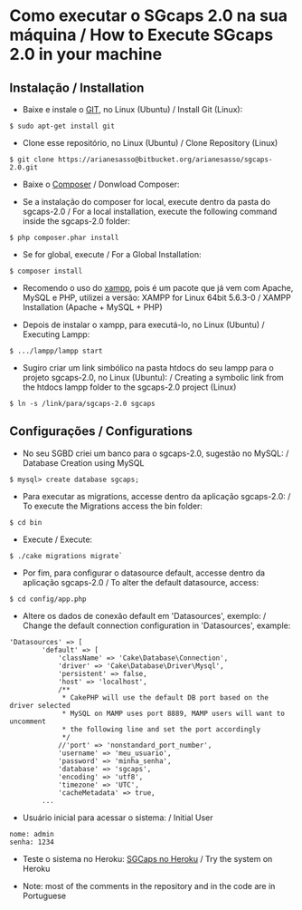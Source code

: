 # Como executar o SGcaps 2.0 na sua máquina / How to Execute SGcaps 2.0 in your machine

## Instalação / Installation

* Baixe e instale o [GIT](https://git-scm.com/book/en/v2/Getting-Started-Installing-Git), no Linux (Ubuntu) / Install Git (Linux):

```
$ sudo apt-get install git
```

* Clone esse repositório, no Linux (Ubuntu) / Clone Repository (Linux)

```
$ git clone https://arianesasso@bitbucket.org/arianesasso/sgcaps-2.0.git
```

* Baixe o [Composer](http://getcomposer.org/doc/00-intro.md) / Donwload Composer:

* Se a instalação do composer for local, execute dentro da pasta do sgcaps-2.0 / For a local installation, execute the following command inside the sgcaps-2.0 folder:

```
$ php composer.phar install

```
* Se for global, execute / For a Global Installation:

```
$ composer install
```

* Recomendo o uso do [xampp](https://www.apachefriends.org/download.html), pois é um pacote que já vem com Apache, MySQL e PHP, utilizei a versão: XAMPP for Linux 64bit 5.6.3-0 / XAMPP Installation (Apache + MySQL + PHP)

* Depois de instalar o xampp, para executá-lo, no Linux (Ubuntu) / Executing Lampp:

```
$ .../lampp/lampp start
```

* Sugiro criar um link simbólico na pasta htdocs do seu lampp para o projeto sgcaps-2.0, no Linux (Ubuntu): / Creating a symbolic link from the htdocs lampp folder to the sgcaps-2.0 project (Linux)
```
$ ln -s /link/para/sgcaps-2.0 sgcaps
```

## Configurações / Configurations

* No seu SGBD criei um banco para o sgcaps-2.0, sugestão no MySQL: / Database Creation using MySQL
```
$ mysql> create database sgcaps;
```

* Para executar as migrations, accesse dentro da aplicação sgcaps-2.0: / To execute the Migrations access the bin folder:
```
$ cd bin
```

* Execute / Execute:
```
$ ./cake migrations migrate`
```

* Por fim, para configurar o datasource default, accesse dentro da aplicação sgcaps-2.0 / To alter the default datasource, access:
```
$ cd config/app.php
```

* Altere os dados de conexão default em 'Datasources', exemplo: / Change the default connection configuration in 'Datasources', example:

``` 
'Datasources' => [
        'default' => [
            'className' => 'Cake\Database\Connection',
            'driver' => 'Cake\Database\Driver\Mysql',
            'persistent' => false,
            'host' => 'localhost',
            /**
             * CakePHP will use the default DB port based on the driver selected
             * MySQL on MAMP uses port 8889, MAMP users will want to uncomment
             * the following line and set the port accordingly
             */
            //'port' => 'nonstandard_port_number',
            'username' => 'meu_usuario',
            'password' => 'minha_senha',
            'database' => 'sgcaps',
            'encoding' => 'utf8',
            'timezone' => 'UTC',
            'cacheMetadata' => true,
	    ...
```

* Usuário inicial para acessar o sistema: / Initial User
```
nome: admin
senha: 1234
```

* Teste o sistema no Heroku: [SGCaps no Heroku](http://sgcaps.herokuapp.com/) / Try the system on Heroku

* Note: most of the comments in the repository and in the code are in Portuguese
